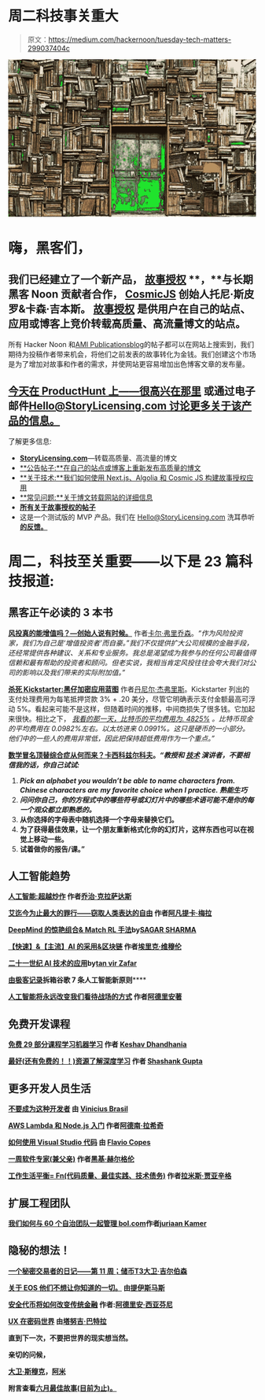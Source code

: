 # 周二科技事关重大

> 原文：<https://medium.com/hackernoon/tuesday-tech-matters-299037404c>

![](img/ad904d78906d507929a75553e625f820.png)

# 嗨，黑客们，

## 我们已经建立了一个新产品， [**故事授权**](https://storylicensing.com/) **，**与长期黑客 Noon 贡献者合作， [CosmicJS](http://cosmicjs.com/?ref=hackernoon) 创始人托尼·斯皮罗&卡森·吉本斯。 [**故事授权**](https://storylicensing.com/) 是供用户在自己的站点、应用或博客上竞价转载高质量、高流量博文的站点。

所有 Hacker Noon 和[AMI Publications](http://amipublications.com)[blog](https://hackernoon.com/tagged/blog)的帖子都可以在网站上搜索到，我们期待为投稿作者带来机会，将他们之前发表的故事转化为金钱。我们创建这个市场是为了增加对故事和作者的需求，并使网站更容易增加出色博客文章的发布量。

## [**今天在 ProductHunt 上——很高兴在那里**](https://www.producthunt.com/posts/story-licensing) **或通过电子邮件**[**Hello@StoryLicensing.com 讨论更多关于该产品的信息。**](mailto:Hello@StoryLicensing.com)

了解更多信息:

*   [**StoryLicensing.com**](http://StoryLicensing.com)—转载高质量、高流量的博文
*   [**公告帖子:**在自己的站点或博客上重新发布高质量的博文](/@DavidSmooke/582d0b35e2ac)
*   [**关于技术:**我们如何使用 Next.js、Algolia 和 Cosmic JS 构建故事授权应用](https://hackernoon.com/how-we-built-the-story-licensing-app-using-next-js-algolia-and-cosmic-js-e078301e461c)
*   [**常见问题:**关于博文转载网站的详细信息](https://hackernoon.com/storylicensing-com-faq-details-about-the-blog-post-republishing-site-b032e09140f4)
*   [**所有关于故事授权的帖子**](https://hackernoon.com/story-licensing/home)
*   这是一个测试版的 MVP 产品。我们在 Hello@StoryLicensing.com 洗耳恭听 [**的反馈。**](mailto:Hello@StoryLicensing.com)

# 周二，科技至关重要——以下是 23 篇科技报道:

## 黑客正午必读的 3 本书

[**风投真的能增值吗？—创始人说有时候。**](https://hackernoon.com/do-vcs-really-add-value-founders-say-sometimes-f27bb956eb8c) 作者[卡尔·弗里乔森](https://medium.com/u/c0fa8e8b3ccd?source=post_page-----299037404c--------------------------------)。*“作为风险投资家，我们为自己是‘增值投资者’而自豪。”我们不仅提供扩大公司规模的金融手段，还经常提供各种建议、关系和专业服务。我总是渴望成为我参与的任何公司最值得信赖和最有帮助的投资者和顾问。但老实说，我相当肯定风投往往会夸大我们对公司的影响以及我们带来的实际附加值。”*

[**杀死 Kickstarter:黑仔加密应用蓝图**](https://hackernoon.com/killing-kickstarter-the-crypto-killer-app-blueprint-4c5c326ee1a6) 作者[丹尼尔·杰弗里斯](https://medium.com/u/618a7c78c957?source=post_page-----299037404c--------------------------------)。Kickstarter 列出的支付处理费用为每笔抵押贷款 3% + .20 美分，尽管它明确表示支付金额最高可浮动 5%。看起来可能不是这样，但随着时间的推移，中间商损失了很多钱。它加起来很快。相比之下， [*我看的那一天，比特币的平均费用为. 4825%*](http://cryptofees.net/) *。比特币现金的平均费用在 0.0982%左右。以太坊进来 0.0991%。这只是硬币的一小部分。他们中的一些人的费用非常低，因此把保持超低费用作为一个重点。”*

[**数学冒名顶替综合症从何而来？**](https://hackernoon.com/where-does-math-impostor-syndrome-come-from-73db0440ad26)**[卡西科兹尔科夫](https://medium.com/u/2fccb851bb5e?source=post_page-----299037404c--------------------------------)。*“教授和* [*技术*](https://hackernoon.com/tagged/technical) *演讲者，不要相信我的话，你自己试试:***

1.  ***Pick an alphabet you wouldn’t be able to name characters from. Chinese characters are my favorite choice when I practice. 熟能生巧***
2.  ***问问你自己，你的方程式中的哪些符号或幻灯片中的哪些术语可能不是你的每一个观众都立即熟悉的。***
3.  **从你选择的字母表中随机选择一个字母来替换它们。**
4.  **为了获得最佳效果，让一个朋友重新格式化你的幻灯片，这样东西也可以在视觉上移动一些。**
5.  **试着做你的报告/课。”**

## **人工智能趋势**

**[**人工智能:超越炒作**](https://hackernoon.com/ai-beyond-the-hype-3fd6b4b16c3c) 作者[乔治·克拉萨达斯](https://medium.com/u/f050c7452249?source=post_page-----299037404c--------------------------------)**

**[**艾迄今为止最大的罪行——窃取人类表达的自由**](https://hackernoon.com/ais-biggest-crime-yet-stealing-the-freedom-of-human-expression-661826c29ed4) 作者[阿凡提卡·梅拉](https://medium.com/u/110bb3cdcd2d?source=post_page-----299037404c--------------------------------)**

**[**DeepMind 的惊艳组合& Match RL 手法**](https://hackernoon.com/deepminds-amazing-mix-match-rl-techique-a6f8ce6ac0b4)**by[SAGAR SHARMA](https://medium.com/u/165370addbb5?source=post_page-----299037404c--------------------------------)****

****[**【快速】&【主流】AI 的采用&区块链**](https://hackernoon.com/the-fast-mainstream-adoption-of-ai-blockchain-1adbcd8d3f3d) 作者[埃里克·维穆伦](https://medium.com/u/9eaa7a0096d3?source=post_page-----299037404c--------------------------------)****

****[**二十一世纪 AI 技术的应用**](https://hackernoon.com/the-21st-century-applications-of-ai-technology-b8a451784dab)**by[tan vir Zafar](https://medium.com/u/645ebf4c379d?source=post_page-----299037404c--------------------------------)******

******[**由**](https://hackernoon.com/unboxing-googles-7-new-principles-on-artificial-intelligence-1b5f77d6eeb2)**[极客记录](https://medium.com/u/ec4a670a2eed?source=post_page-----299037404c--------------------------------)拆箱谷歌 7 条人工智能新原则********

****[**人工智能将永远改变我们看待战场的方式**](https://hackernoon.com/5-ways-artificial-intelligence-will-forever-change-how-we-view-the-battlefield-b6df23c0ed2) 作者[阿德里安著](https://medium.com/u/cf2e6aecb281?source=post_page-----299037404c--------------------------------)****

## ****免费开发课程****

****[**免费 29 部分课程学习机器学习**](https://hackernoon.com/free-29-part-course-to-learn-machine-learning-c707beb0bdc7) 作者 [Keshav Dhandhania](https://medium.com/u/a59304ddff21?source=post_page-----299037404c--------------------------------)****

****[**最好(还有免费的！！)资源了解深度学习**](https://hackernoon.com/best-and-free-resources-to-understand-nuts-and-bolts-of-deep-learning-9c51166ffdf5) 作者 [Shashank Gupta](https://medium.com/u/b4b3735df0b6?source=post_page-----299037404c--------------------------------)****

## ****更多开发人员生活****

****[**不要成为这种开发者**](https://hackernoon.com/do-not-be-this-kind-of-developer-480072581f1b) 由 [Vinicius Brasil](https://medium.com/u/c597935519b0?source=post_page-----299037404c--------------------------------)****

****[**AWS Lambda 和 Node.js 入门**](https://hackernoon.com/getting-started-with-aws-lambda-and-node-js-4ce3259c6dfd) 作者[阿德南·拉希奇](https://medium.com/u/d1aeac7eadae?source=post_page-----299037404c--------------------------------)****

****[**如何使用 Visual Studio 代码**](https://hackernoon.com/how-to-use-visual-studio-code-b0ffb26d33ea) 由 [Flavio Copes](https://medium.com/u/fe1c14f6cde?source=post_page-----299037404c--------------------------------)****

****[**一周软件专家(兼父亲)**](https://hackernoon.com/week-in-the-life-of-a-software-expert-and-father-cc8ff4f5199b) 作者[黑基·赫尔格伦](https://medium.com/u/9b257ecfcf10?source=post_page-----299037404c--------------------------------)****

****[**工作生活平衡= Fn(代码质量、最佳实践、技术债务)**](https://hackernoon.com/work-life-balance-fn-code-quality-best-practices-technical-debt-fb659dae581e) 作者[拉米斯·贾亚辛格](https://medium.com/u/4473af11ff6e?source=post_page-----299037404c--------------------------------)****

## ****扩展工程团队****

****[**我们如何与 60 个自治团队一起管理 bol.com**](https://hackernoon.com/how-we-run-bol-com-with-60-autonomous-teams-fe7a98c0759)**作者[juriaan Kamer](https://medium.com/u/c1320aa91c08?source=post_page-----299037404c--------------------------------)******

## ******隐秘的想法！******

******[**一个秘密交易者的日记——第 11 周；储币**T3](https://hackernoon.com/a-crypto-traders-diary-week-11-storage-coins-51da93530623)[大卫·吉尔伯森](https://medium.com/u/f735d3b0f2f3?source=post_page-----299037404c--------------------------------)******

****[**关于 EOS 他们不想让你知道的一切。**](https://hackernoon.com/everything-they-dont-want-you-to-know-about-eos-the-ethereum-killer-9939c43aa2df) 由[提伊斯马斯](https://medium.com/u/8c20826854eb?source=post_page-----299037404c--------------------------------)****

****[**安全代币将如何改变传统金融**](https://hackernoon.com/security-tokens-will-transform-traditional-finance-31427343d7de) 作者:[阿德里安·西亚芬尼](https://medium.com/u/16089a7e3389?source=post_page-----299037404c--------------------------------)****

****[**UX 在密码世界**](https://hackernoon.com/the-power-of-speaking-to-your-users-817c208eac39) 由[塔努吉·巴特拉](https://medium.com/u/69fb0c30980d?source=post_page-----299037404c--------------------------------)****

****直到下一次，不要把世界的现实想当然。****

****亲切的问候，****

****[大卫·斯穆克](http://davidsmooke.net)，[阿米](http://twitter.com/ami)****

******附言**查看[六月最佳故事(目前为止)。](https://hackernoon.com/archive/2018/06)****